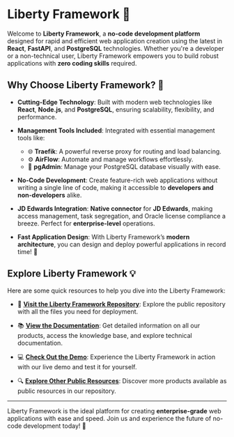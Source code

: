 # Liberty Framework 🚀

Welcome to **Liberty Framework**, a **no-code development platform** designed for rapid and efficient web application creation using the latest in **React**, **FastAPI**, and **PostgreSQL** technologies. Whether you're a developer or a non-technical user, Liberty Framework empowers you to build robust applications with **zero coding skills** required.

## Why Choose Liberty Framework? 🤔

- **Cutting-Edge Technology**: Built with modern web technologies like **React**, **Node.js**, and **PostgreSQL**, ensuring scalability, flexibility, and performance.
  
- **Management Tools Included**: Integrated with essential management tools like:
  - 🌐 **Traefik**: A powerful reverse proxy for routing and load balancing.
  - ⚙️ **AirFlow**: Automate and manage workflows effortlessly.
  - 🐘 **pgAdmin**: Manage your PostgreSQL database visually with ease.
  
- **No-Code Development**: Create feature-rich web applications without writing a single line of code, making it accessible to **developers and non-developers** alike.

- **JD Edwards Integration**: **Native connector** for **JD Edwards**, making access management, task segregation, and Oracle license compliance a breeze. Perfect for **enterprise-level** operations.

- **Fast Application Design**: With Liberty Framework’s **modern architecture**, you can design and deploy powerful applications in record time! 🚀

## Explore Liberty Framework 💡

Here are some quick resources to help you dive into the Liberty Framework:

- 🔗 **[Visit the Liberty Framework Repository](https://github.com/fblettner/liberty-public)**: Explore the public repository with all the files you need for deployment.
  
- 📚 **[View the Documentation](https://docs.nomana-it.fr/)**: Get detailed information on all our products, access the knowledge base, and explore technical documentation.
  
- 💻 **[Check Out the Demo](https://liberty.nomana-it.fr/)**: Experience the Liberty Framework in action with our live demo and test it for yourself.

- 🔍 **[Explore Other Public Resources](https://github.com/fblettner)**: Discover more products available as public resources in our repository.

---

Liberty Framework is the ideal platform for creating **enterprise-grade** web applications with ease and speed. Join us and experience the future of no-code development today! 🌟